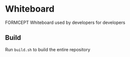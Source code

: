 # Whiteboard
FORMCEPT Whiteboard used by developers for developers

## Build
Run ``build.sh`` to build the entire repository
